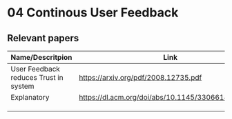 # 04 Continous User Feedback



## Relevant papers

| Name/Descritpion                      | Link                                               | Ansprechperson |
|---------------------------------------|----------------------------------------------------|----------------|
| User Feedback reduces Trust in system | https://arxiv.org/pdf/2008.12735.pdf               |                |
| Explanatory                           | https://dl.acm.org/doi/abs/10.1145/3306618.3314293 |                |
|                                       |                                                    |                |
|                                       |                                                    |                |
|                                       |                                                    |                |
